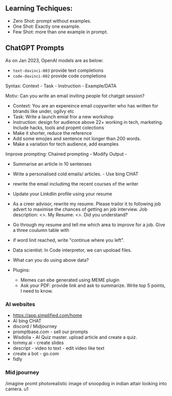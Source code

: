 ## Learning Techiques:
- Zero Shot: prompt without examples.
- One Shot: Exactly one example.
- Few Shot: more than one example in prompt.

## ChatGPT Prompts
As on Jan 2023, OpenAI models are as below:
- `text-davinci-003` provide text completions
- `code-davinci-002` provide code completions

Syntax: Context - Task - Instruction - Example/DATA

Motiv: Can you write an email inviting people fot chatgpt session?
- Context: You are an expereince email copywriter who has written for btrands like under, ogilvy etc
- Task: Write a launch emial fror a new workshop
- Instruction: design for audience above 22+ working in tech, marketing. Include hacks, tools and propmt colections
- Make it shorter, reduce the reference
- Add some emojies and sentence not longer than 200 words.
- Make a variation for tech audience, add examples

Improve prompting: Chained prompting - Modify Output - 
- Summarise an article in 10 sentenses
-  Write a personalised cold emails/ articles. - Use bing CHAT
-  rewrite the email includimg the recent courses of the writer
-  Update your Linkdlin profile using your resume
- As a creer advisor, rewrite my resume. Please trailor it to following job advert to maximise the chances of getting an job interview. Job description: <>. My Resume: <>. Did you understand?
- Go through my resume and tell me which area to improve for a job. Give a three coulumn table with 
- if word linit reached, write "continue where you left".
- Data scientist: In Code interpretor, we can upoload files.
- What can you do using above data?

- Plugins:
  - Memes can ebe generated using MEME plugin
  - Ask your PDF: provide link and ask to summarize. Write top 5 points, I need to know. 

### AI websites
- https://app.simplified.com/home
- AI bing CHAT
- discord / Midjourney
- promptbase.com - sell our prompts
- Wisdolia -  AI Quiz master. upload article and create a quiz.
- tommy.ai - create slides
- descript - video to text - edit video like text
- create a bot - go.com
- fidly

### Mid jpourney
/imagine promt photorealistic image of snoopdog in indian attair looking into camera.
u1
